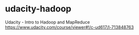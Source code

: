 # udacity-hadoop
Udacity - Intro to Hadoop and MapReduce https://www.udacity.com/course/viewer#!/c-ud617/l-713848763
